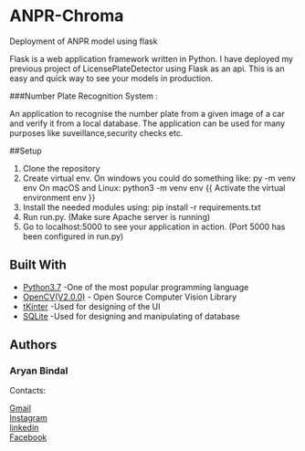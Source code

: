 # ANPR-Chroma
 Deployment of ANPR model using flask 

Flask is a web application framework written in Python. I have deployed my previous project of LicensePlateDetector using Flask as an api. This is an easy and quick way to see your models in production.

###Number Plate Recognition System :

An application to recognise the number plate from a given image of a car and verify it from a local database. The application can be used for many purposes like suveillance,security checks etc. 

##Setup

1. Clone the repository
2. Create virtual env. 
   On windows you could do something like: py -m venv env
   On macOS and Linux: python3 -m venv env
   {{ Activate the virtual environment env }}
3. Install the needed modules using: pip install -r requirements.txt
4. Run run.py. (Make sure Apache server is running)
5. Go to localhost:5000 to see your application in action. (Port 5000 has been configured in run.py)


## Built With

* [Python3.7](https://www.python.org/) -One of the most popular programming language
* [OpenCV(V2.0.0)](https://opencv.org/) - Open Source Computer Vision Library
* [tKinter](https://docs.python.org/2/library/tkinter.html) -Used for designing of the UI
* [SQLite](https://www.sqlite.org/index.html) -Used for designing and manipulating of database

## Authors   

### Aryan Bindal
Contacts:        

[Gmail](aryanbindal2015@gmail.com)                 
[Instagram](https://www.instagram.com/aryan__bindal/)          
[linkedin](https://www.linkedin.com/in/aryan-bindal-3077401ab)           
[Facebook](https://www.facebook.com/aryan.bindal.1604)           

